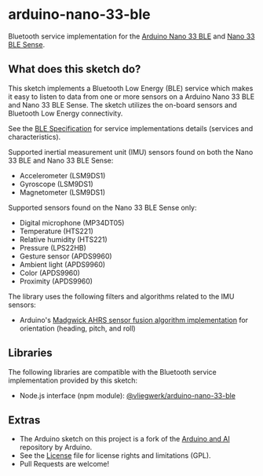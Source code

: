 # arduino-nano-33-ble

Bluetooth service implementation for the [Arduino Nano 33 BLE](https://www.arduino.cc/en/Guide/NANO33BLE) and 
[Nano 33 BLE Sense](https://www.arduino.cc/en/Guide/NANO33BLESense).

## What does this sketch do?

This sketch implements a Bluetooth Low Energy (BLE) service which makes it easy to listen to data from one or more sensors on a Arduino Nano 33 BLE and Nano 33 BLE Sense. The sketch utilizes the on-board sensors and Bluetooth Low Energy connectivity.

See the [BLE Specification](BLE_specification.md) for service implementations details (services and characteristics).

Supported inertial measurement unit (IMU) sensors found on both the Nano 33 BLE and Nano 33 BLE Sense:

-   Accelerometer (LSM9DS1)
-   Gyroscope (LSM9DS1)
-   Magnetometer (LSM9DS1)

Supported sensors found on the Nano 33 BLE Sense only:

-   Digital microphone (MP34DT05)
-   Temperature (HTS221)
-   Relative humidity (HTS221)
-   Pressure (LPS22HB)
-	Gesture sensor (APDS9960)
-	Ambient light (APDS9960)
-	Color (APDS9960)
-	Proximity (APDS9960)

The library uses the following filters and algorithms related to the IMU sensors:

-   Arduino's [Madgwick AHRS sensor fusion algorithm implementation](https://github.com/arduino-libraries/MadgwickAHRS) for orientation (heading, pitch, and roll)

## Libraries

The following libraries are compatible with the Bluetooth service implementation provided by this sketch:

- Node.js interface (npm module): [@vliegwerk/arduino-nano-33-ble](https://www.npmjs.com/package/@vliegwerk/arduino-nano-33-ble) 


## Extras

-   The Arduino sketch on this project is a fork of the [Arduino and AI](https://github.com/arduino/ArduinoAI) repository by Arduino.
-   See the [License](LICENSE) file for license rights and limitations (GPL).
-   Pull Requests are welcome!
